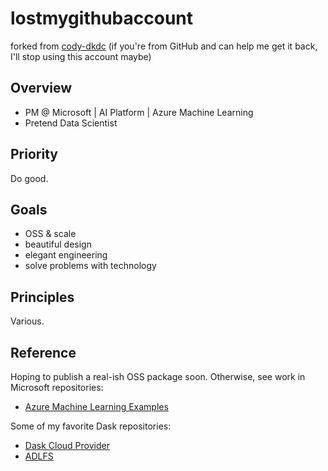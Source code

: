 # lostmygithubaccount

forked from [cody-dkdc](https://github.com/cody-dkdc) (if you're from GitHub and can help me get it back, I'll stop using this account maybe)

## Overview

- PM @ Microsoft | AI Platform | Azure Machine Learning
- Pretend Data Scientist

## Priority

Do good.

## Goals

- OSS & scale
- beautiful design
- elegant engineering
- solve problems with technology

## Principles

Various.

## Reference

Hoping to publish a real-ish OSS package soon. Otherwise, see work in Microsoft repositories:

- [Azure Machine Learning Examples](https://github.com/Azure/azureml-examples)

Some of my favorite Dask repositories:

- [Dask Cloud Provider](https://github.com/dask/dask-cloudprovider)
- [ADLFS](https://github.com/dask/adlfs)
